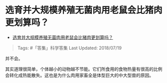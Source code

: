 # 选育并大规模养殖无菌肉用老鼠会比猪肉更划算吗？

- [选育并大规模养殖无菌肉用老鼠会比猪肉更划算吗？](https://www.zhihu.com/question/65624955/answer/446867904)

>Tags: #「答集」科学答集
>Last Updated: 2018/07/19

并不会。

其实道理很简单，个体越小的动物越不节能。它们所食用的食物热量有很高的比例会转化成热能散失。这也是为什么肉用家畜全是体型巨大的中大型兽的原因。